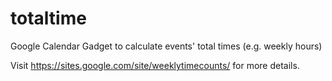 totaltime
=========

Google Calendar Gadget to calculate events' total times (e.g. weekly hours)

Visit https://sites.google.com/site/weeklytimecounts/ for more details.
